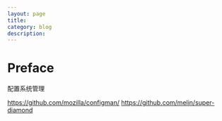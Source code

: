 ```yaml
---
layout: page
title:
category: blog
description:
---
```

# Preface
配置系统管理

https://github.com/mozilla/configman/
https://github.com/melin/super-diamond
